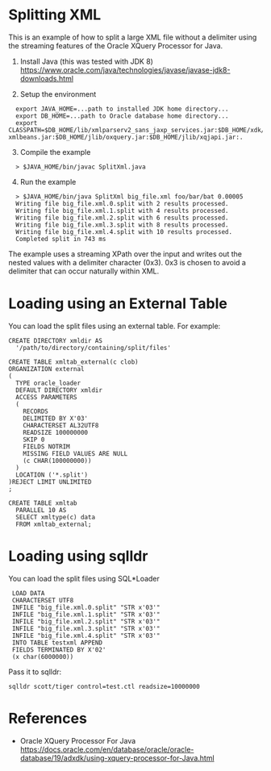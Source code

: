 # Splitting XML

This is an example of how to split a large XML file without a
delimiter using the streaming features of the Oracle XQuery Processor
for Java.

1. Install Java (this was tested with JDK 8)
   https://www.oracle.com/java/technologies/javase/javase-jdk8-downloads.html

2. Setup the environment 
``` 
  export JAVA_HOME=...path to installed JDK home directory...
  export DB_HOME=...path to Oracle database home directory...
  export CLASSPATH=$DB_HOME/lib/xmlparserv2_sans_jaxp_services.jar:$DB_HOME/xdk/jlib/apache-xmlbeans.jar:$DB_HOME/jlib/oxquery.jar:$DB_HOME/jlib/xqjapi.jar:.
```

3. Compile the example
```
  > $JAVA_HOME/bin/javac SplitXml.java
```

4. Run the example
```
  > $JAVA_HOME/bin/java SplitXml big_file.xml foo/bar/bat 0.00005
  Writing file big_file.xml.0.split with 2 results processed. 
  Writing file big_file.xml.1.split with 4 results processed. 
  Writing file big_file.xml.2.split with 6 results processed. 
  Writing file big_file.xml.3.split with 8 results processed. 
  Writing file big_file.xml.4.split with 10 results processed. 
  Completed split in 743 ms
```

The example uses a streaming XPath over the input and writes out the
nested values with a delimiter character (0x3).  0x3 is chosen to
avoid a delimiter that can occur naturally within XML.

# Loading using an External Table

You can load the split files using an external table. For example:

```
CREATE DIRECTORY xmldir AS 
  '/path/to/directory/containing/split/files'

CREATE TABLE xmltab_external(c clob)
ORGANIZATION external
(
  TYPE oracle_loader
  DEFAULT DIRECTORY xmldir
  ACCESS PARAMETERS
  (
    RECORDS
    DELIMITED BY X'03'
    CHARACTERSET AL32UTF8
    READSIZE 100000000
    SKIP 0
    FIELDS NOTRIM
    MISSING FIELD VALUES ARE NULL
    (c CHAR(100000000))
  )
  LOCATION ('*.split')
)REJECT LIMIT UNLIMITED
;

CREATE TABLE xmltab 
  PARALLEL 10 AS 
  SELECT xmltype(c) data 
  FROM xmltab_external; 
```

# Loading using sqlldr

You can load the split files using SQL*Loader

```
 LOAD DATA 
 CHARACTERSET UTF8
 INFILE "big_file.xml.0.split" "STR x'03'"
 INFILE "big_file.xml.1.split" "STR x'03'"
 INFILE "big_file.xml.2.split" "STR x'03'"
 INFILE "big_file.xml.3.split" "STR x'03'"
 INFILE "big_file.xml.4.split" "STR x'03'"
 INTO TABLE testxml APPEND
 FIELDS TERMINATED BY X'02'
 (x char(6000000))
```

Pass it to sqlldr:
```
sqlldr scott/tiger control=test.ctl readsize=10000000
```

# References

* Oracle XQuery Processor For Java
  https://docs.oracle.com/en/database/oracle/oracle-database/19/adxdk/using-xquery-processor-for-Java.html


